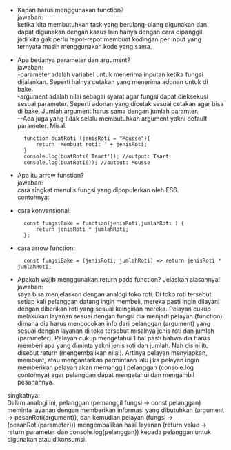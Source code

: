 - Kapan harus menggunakan function?  
jawaban:  
ketika kita membutuhkan task yang berulang-ulang digunakan dan dapat digunakan dengan kasus lain hanya dengan cara dipanggil.  
jadi kita gak perlu repot-repot membuat kodingan per input yang ternyata masih menggunakan kode yang sama.  

- Apa bedanya parameter dan argument?  
jawaban:  
-parameter adalah variabel untuk menerima inputan ketika fungsi dijalankan. Seperti halnya cetakan yang menerima adonan untuk di bake.  
-argument adalah nilai sebagai syarat agar fungsi dapat dieksekusi sesuai parameter. Seperti adonan yang dicetak sesuai cetakan agar bisa di bake. Jumlah argument harus sama dengan jumlah paramter.  
--Ada juga yang tidak selalu membutuhkan argument yakni default parameter. Misal:  

        function buatRoti (jenisRoti = "Mousse"){
            return 'Membuat roti: ' + jenisRoti;
        }
        console.log(buatRoti('Taart')); //output: Taart
        console.log(buatRoti()); //output: Mousse  
        
- Apa itu arrow function?  
jawaban:  
cara singkat menulis fungsi yang dipopulerkan oleh ES6.  
contohnya:  

- cara konvensional:  

        const fungsiBake = function(jenisRoti,jumlahRoti ) {
            return jenisRoti * jumlahRoti;
        };  

- cara arrow function:  

        const fungsiBake = (jenisRoti, jumlahRoti) => return jenisRoti * jumlahRoti;  

- Apakah wajib menggunakan return pada function? Jelaskan alasannya!  
jawaban:  
saya bisa menjelaskan dengan analogi toko roti. Di toko roti tersebut setiap kali pelanggan datang ingin membeli, mereka pasti ingin dilayani dengan diberikan roti yang sesuai keinginan mereka. Pelayan cukup melakukan layanan sesuai dengan fungsi dia menjadi pelayan (function) dimana dia harus mencocokan info dari pelanggan (argument) yang sesuai dengan layanan di toko tersebut misalnya jenis roti dan jumlah (parameter). Pelayan cukup mengetahui 1 hal pasti bahwa dia harus memberi apa yang diminta yakni jenis roti dan jumlah. Nah disini itu disebut return (mengembalikan nilai). Artinya pelayan menyiapkan, membuat, atau mengantarkan permintaan lalu jika pelayan ingin memberikan pelayan akan memanggil pelanggan (console.log contohnya) agar pelanggan dapat mengetahui dan mengambil pesanannya.  

singkatnya:  
Dalam analogi ini, pelanggan (pemanggil fungsi -> const pelanggan) meminta layanan dengan memberikan informasi yang dibutuhkan (argument -> pesanRoti(argument)), dan kemudian pelayan (fungsi -> (pesanRoti(parameter))) mengembalikan hasil layanan (return value -> return parameter dan console.log(pelanggan)) kepada pelanggan untuk digunakan atau dikonsumsi.